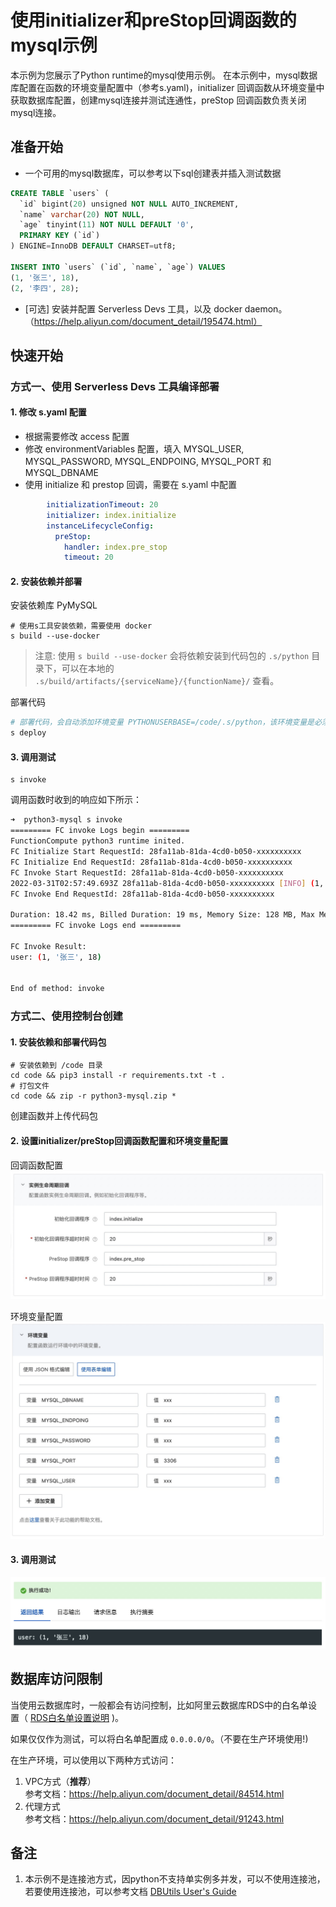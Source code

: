 # 使用initializer和preStop回调函数的mysql示例
本示例为您展示了Python runtime的mysql使用示例。
在本示例中，mysql数据库配置在函数的环境变量配置中（参考s.yaml)，initializer 回调函数从环境变量中获取数据库配置，创建mysql连接并测试连通性，preStop 回调函数负责关闭mysql连接。


## 准备开始
- 一个可用的mysql数据库，可以参考以下sql创建表并插入测试数据

```sql
CREATE TABLE `users` (
  `id` bigint(20) unsigned NOT NULL AUTO_INCREMENT,
  `name` varchar(20) NOT NULL,
  `age` tinyint(11) NOT NULL DEFAULT '0',
  PRIMARY KEY (`id`)
) ENGINE=InnoDB DEFAULT CHARSET=utf8;

INSERT INTO `users` (`id`, `name`, `age`) VALUES
(1, '张三', 18),
(2, '李四', 28);
```

- [可选] 安装并配置 Serverless Devs 工具，以及 docker daemon。（https://help.aliyun.com/document_detail/195474.html）

## 快速开始
### 方式一、使用 Serverless Devs 工具编译部署

#### 1. 修改 s.yaml 配置
- 根据需要修改 access 配置
- 修改 environmentVariables 配置，填入 MYSQL_USER, MYSQL_PASSWORD, MYSQL_ENDPOING, MYSQL_PORT 和 MYSQL_DBNAME
- 使用 initialize 和 prestop 回调，需要在 s.yaml 中配置

```yaml
        initializationTimeout: 20
        initializer: index.initialize
        instanceLifecycleConfig:
          preStop:
            handler: index.pre_stop
            timeout: 20
```

#### 2. 安装依赖并部署

安装依赖库 PyMySQL
```shell
# 使用s工具安装依赖，需要使用 docker
s build --use-docker
```
> 注意: 使用 `s build --use-docker` 会将依赖安装到代码包的 `.s/python` 目录下，可以在本地的 `.s/build/artifacts/{serviceName}/{functionName}/` 查看。

部署代码
```bash
# 部署代码，会自动添加环境变量 PYTHONUSERBASE=/code/.s/python，该环境变量是必须的
s deploy
```

#### 3. 调用测试

```shell
s invoke
```

调用函数时收到的响应如下所示：

```bash
➜  python3-mysql s invoke
========= FC invoke Logs begin =========
FunctionCompute python3 runtime inited.
FC Initialize Start RequestId: 28fa11ab-81da-4cd0-b050-xxxxxxxxxx
FC Initialize End RequestId: 28fa11ab-81da-4cd0-b050-xxxxxxxxxx
FC Invoke Start RequestId: 28fa11ab-81da-4cd0-b050-xxxxxxxxxx
2022-03-31T02:57:49.693Z 28fa11ab-81da-4cd0-b050-xxxxxxxxxx [INFO] (1, '张三', 18)
FC Invoke End RequestId: 28fa11ab-81da-4cd0-b050-xxxxxxxxxx

Duration: 18.42 ms, Billed Duration: 19 ms, Memory Size: 128 MB, Max Memory Used: 34.80 MB
========= FC invoke Logs end =========

FC Invoke Result:
user: (1, '张三', 18)


End of method: invoke
```

### 方式二、使用控制台创建

#### 1. 安装依赖和部署代码包

```shell
# 安装依赖到 /code 目录
cd code && pip3 install -r requirements.txt -t .
# 打包文件
cd code && zip -r python3-mysql.zip *
```

创建函数并上传代码包

#### 2. 设置initializer/preStop回调函数配置和环境变量配置

回调函数配置
![img_1.png](assets/20220331110743.jpg)

环境变量配置
![img_2.png](assets/20220331111048.jpg)

#### 3. 调用测试
![img_3.png](assets/20220331111218.jpg)

## 数据库访问限制
当使用云数据库时，一般都会有访问控制，比如阿里云数据库RDS中的白名单设置（ [RDS白名单设置说明](https://help.aliyun.com/document_detail/43185.html?spm=5176.19908528.help.dexternal.6c721450iLu0jH) )。

如果仅仅作为测试，可以将白名单配置成 `0.0.0.0/0`。（不要在生产环境使用!)

在生产环境，可以使用以下两种方式访问：

1. VPC方式（**推荐**） <br>
参考文档：https://help.aliyun.com/document_detail/84514.html
2. 代理方式<br>
参考文档：https://help.aliyun.com/document_detail/91243.html

## 备注
1. 本示例不是连接池方式，因python不支持单实例多并发，可以不使用连接池，若要使用连接池，可以参考文档 [DBUtils User's Guide](https://webwareforpython.github.io/DBUtils/main.html)
